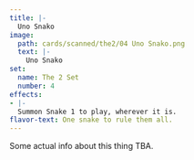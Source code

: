 ```yaml
---
title: |-
  Uno Snako
image: 
  path: cards/scanned/the2/04 Uno Snako.png
  text: |-
    Uno Snako
set:
  name: The 2 Set
  number: 4
effects: 
- |-
  Summon Snake 1 to play, wherever it is.
flavor-text: One snake to rule them all.
---
```

Some actual info about this thing TBA.
